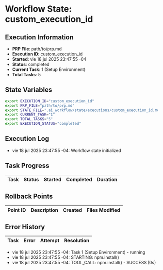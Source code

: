 # Workflow State: custom_execution_id

## Execution Information
- **PRP File**: path/to/prp.md
- **Execution ID**: custom_execution_id
- **Started**: vie 18 jul 2025 23:47:55 -04
- **Status**: completed
- **Current Task**: 1 (Setup Environment)
- **Total Tasks**: 5

## State Variables
```bash
export EXECUTION_ID="custom_execution_id"
export PRP_FILE="path/to/prp.md"
export STATE_FILE=".ai_workflow/state/executions/custom_execution_id.md"
export CURRENT_TASK="1"
export TOTAL_TASKS="5"
export EXECUTION_STATUS="completed"
```

## Execution Log
- vie 18 jul 2025 23:47:55 -04: Workflow state initialized

## Task Progress
| Task | Status | Started | Completed | Duration |
|------|--------|---------|-----------|----------|

## Rollback Points
| Point ID | Description | Created | Files Modified |
|----------|-------------|---------|----------------|

## Error History
| Task | Error | Attempt | Resolution |
|------|-------|---------|------------|

- vie 18 jul 2025 23:47:55 -04: Task 1 (Setup Environment) - running
- vie 18 jul 2025 23:47:55 -04: STARTING: npm.install()
- vie 18 jul 2025 23:47:55 -04: TOOL_CALL: npm.install() - SUCCESS (0s)
